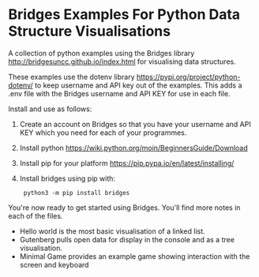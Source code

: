 # Bridges Examples For Python Data Structure Visualisations
A collection of python examples using the Bridges library http://bridgesuncc.github.io/index.html for visualising data structures. 

These examples use the dotenv library https://pypi.org/project/python-dotenv/ to keep username and API key out of the examples. This adds a .env file with the Bridges username and API KEY for use in each file.

Install and use as follows:
1. Create an account on Bridges so that you have your username and API KEY which you need for each of your programmes.
2. Install python https://wiki.python.org/moin/BeginnersGuide/Download 
3. Install pip for your platform https://pip.pypa.io/en/latest/installing/ 
5. Install bridges using pip with: 

        python3 -m pip install bridges

You're now ready to get started using Bridges. You'll find more notes in each of the files.

* Hello world is the most basic visualisation of a linked list.
* Gutenberg pulls open data for display in the console and as a tree visualisation.
* Minimal Game provides an example game showing interaction with the screen and keyboard

